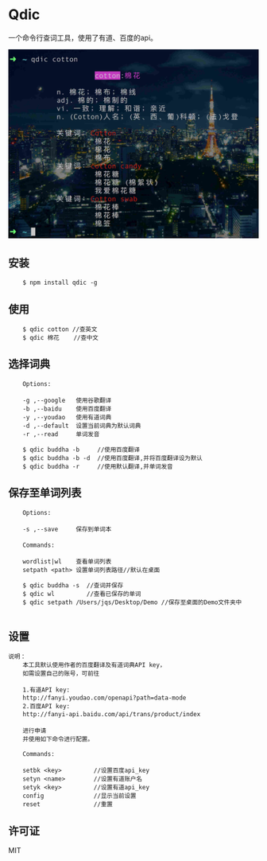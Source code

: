 # Qdic

一个命令行查词工具，使用了有道、百度的api。
<div style="text-align: center">
    <img src="https://github.com/cottonBuddha/Qdic/blob/master/demo.jpg" width="557"/>
</div>
    
## 安装
```    
    $ npm install qdic -g
```
## 使用
```
    $ qdic cotton //查英文
    $ qdic 棉花    //查中文
```
## 选择词典
```
    Options:

    -g ,--google   使用谷歌翻译
    -b ,--baidu    使用百度翻译
    -y ,--youdao   使用有道词典
    -d ,--default  设置当前词典为默认词典
    -r ,--read     单词发音
```
```
    $ qdic buddha -b     //使用百度翻译
    $ qdic buddha -b -d  //使用百度翻译,并将百度翻译设为默认
    $ qdic buddha -r     //使用默认翻译,并单词发音
```
## 保存至单词列表
```
    Options:
    
    -s ,--save     保存到单词本

    Commands:

    wordlist|wl    查看单词列表
    setpath <path> 设置单词列表路径//默认在桌面
```
```
    $ qdic buddha -s  //查词并保存
    $ qdic wl         //查看已保存的单词
    $ qdic setpath /Users/jqs/Desktop/Demo //保存至桌面的Demo文件夹中   
    
```
## 设置
```
说明：
    本工具默认使用作者的百度翻译及有道词典API key，
    如需设置自己的账号，可前往
    
    1.有道API key:
    http://fanyi.youdao.com/openapi?path=data-mode
    2.百度API key:
    http://fanyi-api.baidu.com/api/trans/product/index

    进行申请
    并使用如下命令进行配置。
```
```
    Commands:

    setbk <key>         //设置百度api_key
    setyn <name>        //设置有道账户名
    setyk <key>         //设置有道api_key
    config              //显示当前设置
    reset               //重置
```
## 许可证

MIT
